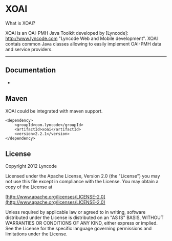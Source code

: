 # XOAI

What is XOAI?

XOAI is an OAI-PMH Java Toolkit developed by [Lyncode]: http://www.lyncode.com "Lyncode Web and Mobile development". XOAI contais common Java classes allowing to easily 
implement OAI-PMH data and service providers.

- - - 

Documentation
-------------

- [Wiki]: https://github.com/lyncode/xoai/wiki  "XOAI Wiki"

Maven
-----

XOAI could be integrated with maven support.

	<dependency>
	    <groupId>com.lyncode</groupId>
	    <artifactId>xoai</artifactId>
	    <version>2.2.1</version>
	</dependency>

License
-------

Copyright 2012 Lyncode

Licensed under the Apache License, Version 2.0 (the "License") you may not use this file except in compliance with the License.
You may obtain a copy of the License at 
	
[http://www.apache.org/licenses/LICENSE-2.0](http://www.apache.org/licenses/LICENSE-2.0)

Unless required by applicable law or agreed to in writing, software distributed under the License is distributed on an "AS IS" BASIS, WITHOUT WARRANTIES OR CONDITIONS OF ANY KIND, either express or implied. See the License for the specific language governing permissions and limitations under the License.
